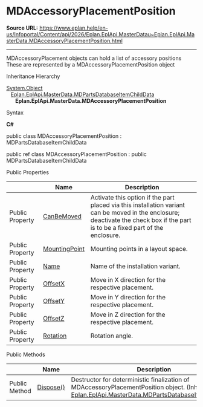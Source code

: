 # MDAccessoryPlacementPosition

**Source URL:** https://www.eplan.help/en-us/Infoportal/Content/api/2026/Eplan.EplApi.MasterDatau~Eplan.EplApi.MasterData.MDAccessoryPlacementPosition.html

---

MDAccessoryPlacement objects can hold a list of accessory positions These are represented by a MDAccessoryPlacementPosition object

Inheritance Hierarchy

[System.Object](#)  
   [Eplan.EplApi.MasterData.MDPartsDatabaseItemChildData](Eplan.EplApi.MasterDatau~Eplan.EplApi.MasterData.MDPartsDatabaseItemChildData.html)  
      **Eplan.EplApi.MasterData.MDAccessoryPlacementPosition**

Syntax

**C#**



public class MDAccessoryPlacementPosition : MDPartsDatabaseItemChildData

public ref class MDAccessoryPlacementPosition : public MDPartsDatabaseItemChildData

Public Properties

|  | Name | Description |
| --- | --- | --- |
| Public Property | [CanBeMoved](Eplan.EplApi.MasterDatau~Eplan.EplApi.MasterData.MDAccessoryPlacementPosition~CanBeMoved.html) | Activate this option if the part placed via this installation variant can be moved in the enclosure; deactivate the check box if the part is to be a fixed part of the enclosure. |
| Public Property | [MountingPoint](Eplan.EplApi.MasterDatau~Eplan.EplApi.MasterData.MDAccessoryPlacementPosition~MountingPoint.html) | Mounting points in a layout space. |
| Public Property | [Name](Eplan.EplApi.MasterDatau~Eplan.EplApi.MasterData.MDAccessoryPlacementPosition~Name.html) | Name of the installation variant. |
| Public Property | [OffsetX](Eplan.EplApi.MasterDatau~Eplan.EplApi.MasterData.MDAccessoryPlacementPosition~OffsetX.html) | Move in X direction for the respective placement. |
| Public Property | [OffsetY](Eplan.EplApi.MasterDatau~Eplan.EplApi.MasterData.MDAccessoryPlacementPosition~OffsetY.html) | Move in Y direction for the respective placement. |
| Public Property | [OffsetZ](Eplan.EplApi.MasterDatau~Eplan.EplApi.MasterData.MDAccessoryPlacementPosition~OffsetZ.html) | Move in Z direction for the respective placement. |
| Public Property | [Rotation](Eplan.EplApi.MasterDatau~Eplan.EplApi.MasterData.MDAccessoryPlacementPosition~Rotation.html) | Rotation angle. |



Public Methods

|  | Name | Description |
| --- | --- | --- |
| Public Method | [Dispose()](Eplan.EplApi.MasterDatau~Eplan.EplApi.MasterData.MDPartsDatabaseItemChildData~Dispose().html) | Destructor for deterministic finalization of MDAccessoryPlacementPosition object. (Inherited from [Eplan.EplApi.MasterData.MDPartsDatabaseItemChildData](Eplan.EplApi.MasterDatau~Eplan.EplApi.MasterData.MDPartsDatabaseItemChildData.html)) |


